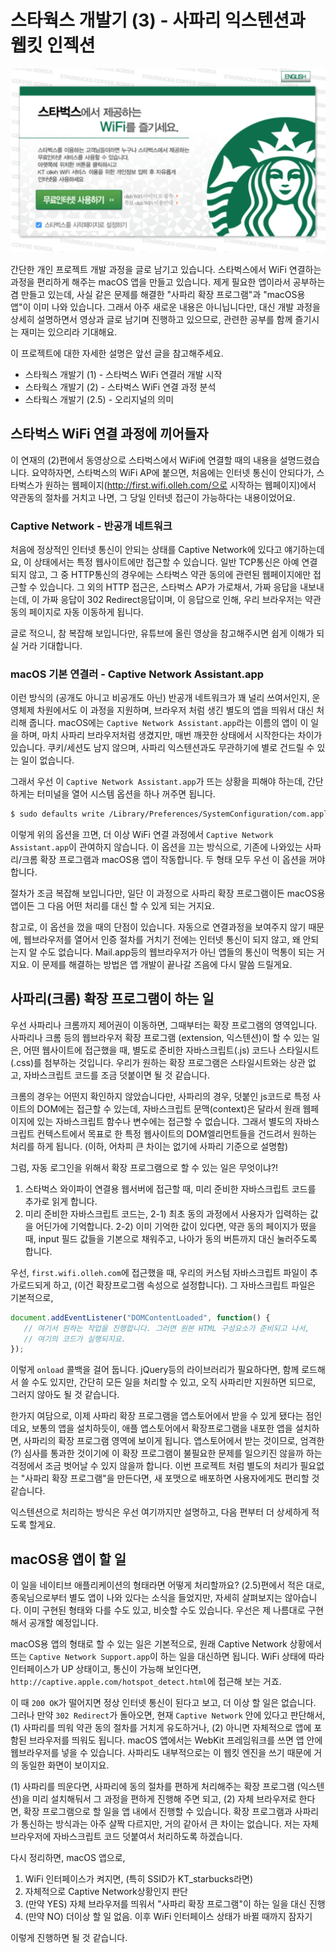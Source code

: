# 스타웍스 개발기 (3) - 사파리 익스텐션과 웹킷 인젝션

![](starworks/starbucks-captive-01.png)

간단한 개인 프로젝트 개발 과정을 글로 남기고 있습니다. 스타벅스에서 WiFi 연결하는 과정을 편리하게 해주는 macOS 앱을 만들고 있습니다. 제게 필요한 앱이라서 공부하는 겸 만들고 있는데, 사실 같은 문제를 해결한 "사파리 확장 프로그램"과 "macOS용 앱"이 이미 나와 있습니다. 그래서 아주 새로운 내용은 아니닙니다만, 대신 개발 과정을 상세히 설명하면서 영상과 글로 남기며 진행하고 있으므로, 관련한 공부를 함께 즐기시는 재미는 있으리라 기대해요.

이 프로젝트에 대한 자세한 설명은 앞선 글을 참고해주세요.

* 스타웍스 개발기 (1) - 스타벅스 WiFi 연결러 개발 시작
* 스타웍스 개발기 (2) - 스타벅스 WiFi 연결 과정 분석
* 스타웍스 개발기 (2.5) - 오리지널의 의미

## 스타벅스 WiFi 연결 과정에 끼어들자

이 연재의 (2)편에서 동영상으로 스타벅스에서 WiFi에 연결할 때의 내용을 설명드렸습니다. 요약하자면, 스타벅스의 WiFi AP에 붙으면, 처음에는 인터넷 통신이 안되다가, 스타벅스가 원하는 웹페이지(http://first.wifi.olleh.com/으로 시작하는 웹페이지)에서 약관동의 절차를 거치고 나면, 그 당일 인터넷 접근이 가능하다는 내용이었어요.

### Captive Network - 반공개 네트워크

처음에 정상적인 인터넷 통신이 안되는 상태를 Captive Network에 있다고 얘기하는데요, 이 상태에서는 특정 웹사이트에만 접근할 수 있습니다. 일반 TCP통신은 아예 연결되지 않고, 그 중 HTTP통신의 경우에는 스타벅스 약관 동의에 관련된 웹페이지에만 접근할 수 있습니다. 그 외의 HTTP 접근은, 스타벅스 AP가 가로채서, 가짜 응답을 내보내는데, 이 가짜 응답이 302 Redirect응답이며, 이 응답으로 인해, 우리 브라우저는 약관 동의 페이지로 자동 이동하게 됩니다.

글로 적으니, 참 복잡해 보입니다만, 유튜브에 올린 영상을 참고해주시면 쉽게 이해가 되실 거라 기대합니다.

### macOS 기본 연결러 - Captive Network Assistant.app

이런 방식의 (공개도 아니고 비공개도 아닌) 반공개 네트워크가 꽤 널리 쓰여서인지, 운영체제 차원에서도 이 과정을 지원하며, 브라우저 처럼 생긴 별도의 앱을 띄워서 대신 처리해 줍니다. macOS에는 `Captive Network Assistant.app`라는 이름의 앱이 이 일을 하며, 마치 사파리 브라우저처럼 생겼지만, 매번 깨끗한 상태에서 시작한다는 차이가 있습니다. 쿠키/세션도 남지 않으며, 사파리 익스텐션과도 무관하기에 별로 건드릴 수 있는 일이 없습니다.

그래서 우선 이 `Captive Network Assistant.app`가 뜨는 상황을 피해야 하는데, 간단하게는 터미널을 열어 시스템 옵션을 하나 꺼주면 됩니다.

``` bash
$ sudo defaults write /Library/Preferences/SystemConfiguration/com.apple.captive.control Active -boolean false
```

이렇게 위의 옵션을 끄면, 더 이상 WiFi 연결 과정에서 `Captive Network Assistant.app`이 관여하지 않습니다. 이 옵션을 끄는 방식으로, 기존에 나와있는 사파리/크롬 확장 프로그램과 macOS용 앱이 작동합니다. 두 형태 모두 우선 이 옵션을 꺼야 합니다.

절차가 조금 복잡해 보입니다만, 일단 이 과정으로 사파리 확장 프로그램이든 macOS용 앱이든 그 다음 어떤 처리를 대신 할 수 있게 되는 거지요.

참고로, 이 옵션을 껐을 때의 단점이 있습니다. 자동으로 연결과정을 보여주지 않기 때문에, 웹브라우저를 열어서 인증 절차를 거치기 전에는 인터넷 통신이 되지 않고, 왜 안되는지 알 수도 없습니다. Mail.app등의 웹브라우저가 아닌 앱들의 통신이 먹통이 되는 거지요. 이 문제를 해결하는 방법은 앱 개발이 끝나갈 즈음에 다시 말씀 드릴게요.

## 사파리(크롬) 확장 프로그램이 하는 일

우선 사파리나 크롬까지 제어권이 이동하면, 그때부터는 확장 프로그램의 영역입니다. 사파리나 크롬 등의 웹브라우저 확장 프로그램 (extension, 익스텐션)이 할 수 있는 일은, 어떤 웹사이트에 접근했을 때, 별도로 준비한 자바스크립트(.js) 코드나 스타일시트(.css)를 첨부하는 것입니다. 우리가 원하는 확장 프로그램은 스타일시트와는 상관 없고, 자바스크립트 코드를 조금 덧붙이면 될 것 같습니다.

크롬의 경우는 어떤지 확인하지 않았습니다만, 사파리의 경우, 덧붙인 js코드로 특정 사이트의 DOM에는 접근할 수 있는데, 자바스크립트 문맥(context)은 달라서 원래 웹페이지에 있는 자바스크립트 함수나 변수에는 접근할 수 없습니다. 그래서 별도의 자바스크립트 컨텍스트에서 목표로 한 특정 웹사이트의 DOM엘리먼트들을 건드려서 원하는 처리를 하게 됩니다. (이하, 어차피 큰 차이는 없기에 사파리 기준으로 설명함)

그럼, 자동 로그인을 위해서 확장 프로그램으로 할 수 있는 일은 무엇이냐?!

1. 스타벅스 와이파이 연결용 웹서버에 접근할 때, 미리 준비한 자바스크립트 코드를 추가로 읽게 합니다.
1. 미리 준비한 자바스크립트 코드는, 2-1) 최초 동의 과정에서 사용자가 입력하는 값을 어딘가에 기억합니다. 2-2) 이미 기억한 값이 있다면, 약관 동의 페이지가 떴을 때, input 필드 값들을 기본으로 채워주고, 나아가 동의 버튼까지 대신 눌러주도록 합니다.

우선, `first.wifi.olleh.com`에 접근했을 때, 우리의 커스텀 자바스크립트 파일이 추가로드되게 하고, (이건 확장프로그램 속성으로 설정합니다). 그 자바스크립트 파일은 기본적으로,

``` javascript
document.addEventListener("DOMContentLoaded", function() {
   // 여기서 원하는 작업을 진행합니다. 그러면 원본 HTML 구성요소가 준비되고 나서,
   // 여기의 코드가 실행되지요.
});
```

이렇게 `onload` 콜백을 걸어 둡니다. jQuery등의 라이브러리가 필요하다면, 함께 로드해서 쓸 수도 있지만, 간단히 모든 일을 처리할 수 있고, 오직 사파리만 지원하면 되므로, 그러지 않아도 될 것 같습니다.

한가지 여담으로, 이제 사파리 확장 프로그램을 앱스토어에서 받을 수 있게 됐다는 점인데요, 보통의 앱을 설치하듯이, 애플 앱스토어에서 확장프로그램을 내포한 앱을 설치하면, 사파리의 확장 프로그램 영역에 보이게 됩니다. 앱스토어에서 받는 것이므로, 엄격한(?) 심사를 통과한 것이기에 이 확장 프로그램이 불필요한 문제를 일으키진 않을까 하는 걱정에서 조금 벗어날 수 있지 않을까 합니다. 이번 프로젝트 처럼 별도의 처리가 필요없는 "사파리 확장 프로그램"을 만든다면, 새 포맷으로 배포하면 사용자에게도 편리할 것 같습니다.

익스텐션으로 처리하는 방식은 우선 여기까지만 설명하고, 다음 편부터 더 상세하게 적도록 할게요.

## macOS용 앱이 할 일

이 일을 네이티브 애플리케이션의 형태라면 어떻게 처리할까요? (2.5)편에서 적은 대로, 종욱님으로부터 별도 앱이 나와 있다는 소식을 들었지만, 자세히 살펴보지는 않아습니다. 이미 구현된 형태와 다를 수도 있고, 비슷할 수도 있습니다. 우선은 제 나름대로 구현해서 공개할 예정입니다.

macOS용 앱의 형태로 할 수 있는 일은 기본적으로, 원래 Captive Network 상황에서 뜨는 `Captive Network Support.app`이 하는 일을 대신하면 됩니다. WiFi 상태에 따라 인터페이스가 UP 상태이고, 통신이 가능해 보인다면, `http://captive.apple.com/hotspot_detect.html`에 접근해 보는 거죠.

이 때 `200 OK`가 떨어지면 정상 인터넷 통신이 된다고 보고, 더 이상 할 일은 없습니다. 그러나 만약 `302 Redirect`가 돌아오면, 현재 `Captive Network` 안에 있다고 판단해서, (1) 사파리를 띄워 약관 동의 절차를 거치게 유도하거나, (2) 아니면 자체적으로 앱에 포함된 브라우저를 띄워도 됩니다. macOS 앱에서는 WebKit 프레임워크를 쓰면 앱 안에 웹브라우저를 넣을 수 있습니다. 사파리도 내부적으로는 이 웹킷 엔진을 쓰기 때문에 거의 동일한 화면이 보이지요.

(1) 사파리를 띄운다면, 사파리에 동의 절차를 편하게 처리해주는 확장 프로그램 (익스텐션)을 미리 설치해둬서 그 과정을 편하게 진행해 주면 되고, (2) 자체 브라우저로 한다면, 확장 프로그램으로 할 일을 앱 내에서 진행할 수 있습니다. 확장 프로그램과 사파리가 통신하는 방식과는 아주 살짝 다르지만, 거의 같아서 큰 차이는 없습니다. 저는 자체 브라우저에 자바스크립트 코드 덧붙여서 처리하도록 하겠습니다.

다시 정리하면, macOS 앱으로,

1. WiFi 인터페이스가 켜지면, (특히 SSID가 KT_starbucks라면)
1. 자체적으로 Captive Network상황인지 판단
1. (만약 YES) 자체 브라우저를 띄워서 "사파리 확장 프로그램"이 하는 일을 대신 진행
1. (만약 NO) 더이상 할 일 없음. 이후 WiFi 인터페이스 상태가 바뀔 때까지 잠자기

이렇게 진행하면 될 것 같습니다.
